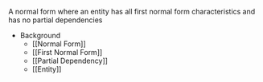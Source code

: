 A normal form where an entity has all first normal form characteristics and has no partial dependencies

- Background
	- [[Normal Form]]
	- [[First Normal Form]]
	- [[Partial Dependency]]
	- [[Entity]]